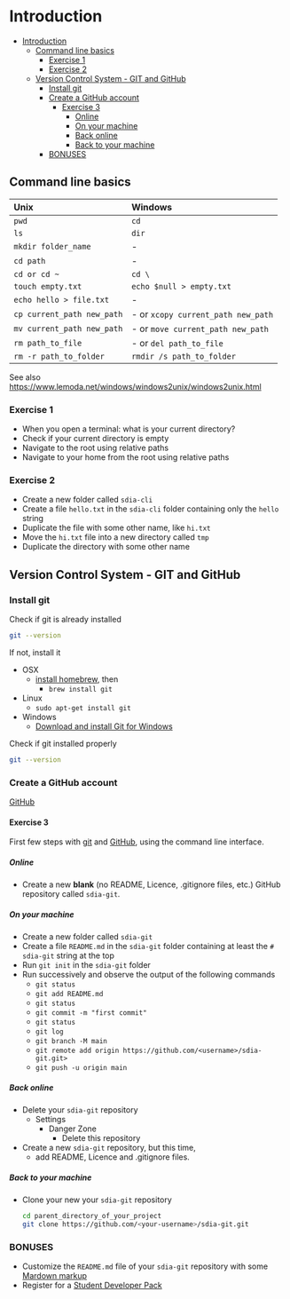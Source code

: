 # Introduction

- [Introduction](#introduction)
  - [Command line basics](#command-line-basics)
    - [Exercise 1](#exercise-1)
    - [Exercise 2](#exercise-2)
  - [Version Control System - GIT and GitHub](#version-control-system---git-and-github)
    - [Install git](#install-git)
    - [Create a GitHub account](#create-a-github-account)
      - [Exercise 3](#exercise-3)
        - [Online](#online)
        - [On your machine](#on-your-machine)
        - [Back online](#back-online)
        - [Back to your machine](#back-to-your-machine)
    - [BONUSES](#bonuses)

## Command line basics

| Unix                       | Windows                            |
| :------------------------- | :--------------------------------- |
| `pwd`                      | `cd`                               |
| `ls`                       | `dir`                              |
| `mkdir folder_name`        | -                                  |
| `cd path`                  | -                                  |
| `cd or cd ~`               | `cd \`                             |
| `touch empty.txt`          | `echo $null > empty.txt`           |
| `echo hello > file.txt`    | -                                  |
| `cp current_path new_path` | - or `xcopy current_path new_path` |
| `mv current_path new_path` | - or `move current_path new_path`  |
| `rm path_to_file`          | - or `del path_to_file`            |
| `rm -r path_to_folder`     | `rmdir /s path_to_folder`          |

See also <https://www.lemoda.net/windows/windows2unix/windows2unix.html>

### Exercise 1

- When you open a terminal: what is your current directory?
- Check if your current directory is empty
- Navigate to the root using relative paths
- Navigate to your home from the root using relative paths

### Exercise 2

- Create a new folder called `sdia-cli`
- Create a file `hello.txt` in the `sdia-cli` folder containing only the `hello` string
- Duplicate the file with some other name, like `hi.txt`
- Move the `hi.txt` file into a new directory called `tmp`
- Duplicate the directory with some other name

## Version Control System - GIT and GitHub

### Install git

Check if git is already installed

```bash
git --version
```

If not, install it

- OSX
  - [install homebrew](https://brew.sh/), then
    - `brew install git`
- Linux
  - `sudo apt-get install git`
- Windows
  - [Download and install Git for Windows](https://git-scm.com/download/win)

Check if git installed properly

```bash
git --version
```

### Create a GitHub account

[GitHub](https://github.com/signup?source=login)

#### Exercise 3

First few steps with [git](https://git-scm.com/) and [GitHub](https://github.com), using the command line interface.

##### Online

- Create a new **blank** (no README, Licence, .gitignore files, etc.) GitHub repository called `sdia-git`.

##### On your machine

- Create a new folder called `sdia-git`
- Create a file `README.md` in the `sdia-git` folder containing at least the `# sdia-git` string at the top
- Run `git init` in the `sdia-git` folder
- Run successively and observe the output of the following commands
  - `git status`
  - `git add README.md`
  - `git status`
  - `git commit -m "first commit"`
  - `git status`
  - `git log`
  - `git branch -M main`
  - `git remote add origin https://github.com/<username>/sdia-git.git>`
  - `git push -u origin main`

##### Back online

- Delete your `sdia-git` repository
  - Settings
    - Danger Zone
      - Delete this repository
- Create a new `sdia-git` repository, but this time,
  - add README, Licence and .gitignore files.

##### Back to your machine

- Clone your new your `sdia-git` repository

  ```bash
  cd parent_directory_of_your_project
  git clone https://github.com/<your-username>/sdia-git.git
  ```

### BONUSES

- Customize the `README.md` file of your `sdia-git` repository with some [Mardown markup](https://github.com/adam-p/markdown-here/wiki/Markdown-Cheatsheet)
- Register for a [Student Developer Pack](https://education.github.com/pack)
